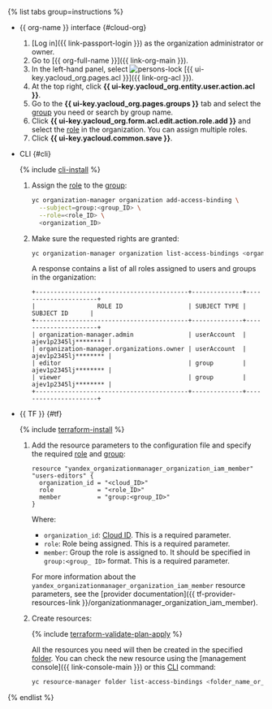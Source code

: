 {% list tabs group=instructions %}

- {{ org-name }} interface {#cloud-org}

   1. [Log in]({{ link-passport-login }}) as the organization administrator or owner.
   1. Go to [{{ org-full-name }}]({{ link-org-main }}).
   1. In the left-hand panel, select ![persons-lock](../../_assets/console-icons/persons-lock.svg) [{{ ui-key.yacloud_org.pages.acl }}]({{ link-org-acl }}).
   1. At the top right, click **{{ ui-key.yacloud_org.entity.user.action.acl }}**.
   1. Go to the **{{ ui-key.yacloud_org.pages.groups }}** tab and select the [group](../../organization/concepts/groups.md) you need or search by group name.
   1. Click **{{ ui-key.yacloud_org.form.acl.edit.action.role.add }}** and select the [role](../../iam/concepts/access-control/roles.md) in the organization. You can assign multiple roles.
   1. Click **{{ ui-key.yacloud.common.save }}**.

- CLI {#cli}

   {% include [cli-install](../cli-install.md) %}

   1. Assign the [role](../../iam/concepts/access-control/roles.md) to the [group](../../organization/concepts/groups.md):

      ```bash
      yc organization-manager organization add-access-binding \
        --subject=group:<group_ID> \
        --role=<role_ID> \
        <organization_ID>
      ```

   1. Make sure the requested rights are granted:

      ```bash
      yc organization-manager organization list-access-bindings <organization_ID>
      ```

      A response contains a list of all roles assigned to users and groups in the organization:

      ```text
      +------------------------------------------+--------------+----------------------+
      |                 ROLE ID                  | SUBJECT TYPE |      SUBJECT ID      |
      +------------------------------------------+--------------+----------------------+
      | organization-manager.admin               | userAccount  | ajev1p2345lj******** |
      | organization-manager.organizations.owner | userAccount  | ajev1p2345lj******** |
      | editor                                   | group        | ajev1p2345lj******** |
      | viewer                                   | group        | ajev1p2345lj******** |
      +------------------------------------------+--------------+----------------------+
      ```

- {{ TF }} {#tf}

   {% include [terraform-install](../terraform-install.md) %}

   1. Add the resource parameters to the configuration file and specify the required [role](../../iam/concepts/access-control/roles.md) and [group](../../organization/concepts/groups.md):

      ```hcl
      resource "yandex_organizationmanager_organization_iam_member" "users-editors" {
        organization_id = "<cloud_ID>"
        role            = "<role_ID>"
        member          = "group:<group_ID>"
      }
      ```

      Where:

      * `organization_id`: [Cloud ID](../../resource-manager/operations/cloud/get-id.md). This is a required parameter.
      * `role`: Role being assigned. This is a required parameter.
      * `member`: Group the role is assigned to. It should be specified in `group:<group_ ID>` format. This is a required parameter.

      For more information about the `yandex_organizationmanager_organization_iam_member` resource parameters, see the [provider documentation]({{ tf-provider-resources-link }}/organizationmanager_organization_iam_member).

   1. Create resources:

      {% include [terraform-validate-plan-apply](../../_tutorials/_tutorials_includes/terraform-validate-plan-apply.md) %}

      All the resources you need will then be created in the specified [folder](../../resource-manager/concepts/resources-hierarchy.md#folder). You can check the new resource using the [management console]({{ link-console-main }}) or this [CLI](../../cli/) command:

      ```bash
      yc resource-manager folder list-access-bindings <folder_name_or_ID>
      ```

{% endlist %}